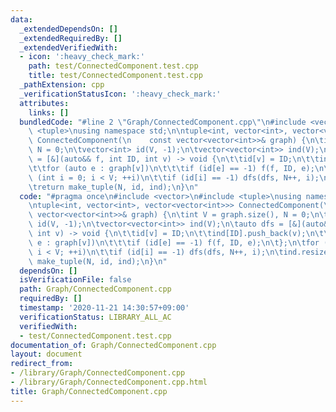 ```yaml
---
data:
  _extendedDependsOn: []
  _extendedRequiredBy: []
  _extendedVerifiedWith:
  - icon: ':heavy_check_mark:'
    path: test/ConnectedComponent.test.cpp
    title: test/ConnectedComponent.test.cpp
  _pathExtension: cpp
  _verificationStatusIcon: ':heavy_check_mark:'
  attributes:
    links: []
  bundledCode: "#line 2 \"Graph/ConnectedComponent.cpp\"\n#include <vector>\n#include\
    \ <tuple>\nusing namespace std;\n\ntuple<int, vector<int>, vector<vector<int>>>\
    \ ConnectedComponent(\n    const vector<vector<int>>& graph) {\n\tint V = graph.size(),\
    \ N = 0;\n\tvector<int> id(V, -1);\n\tvector<vector<int>> ind(V);\n\tauto dfs\
    \ = [&](auto&& f, int ID, int v) -> void {\n\t\tid[v] = ID;\n\t\tind[ID].push_back(v);\n\
    \t\tfor (auto e : graph[v])\n\t\t\tif (id[e] == -1) f(f, ID, e);\n\t};\n\tfor\
    \ (int i = 0; i < V; ++i)\n\t\tif (id[i] == -1) dfs(dfs, N++, i);\n\tind.resize(N);\n\
    \treturn make_tuple(N, id, ind);\n}\n"
  code: "#pragma once\n#include <vector>\n#include <tuple>\nusing namespace std;\n\
    \ntuple<int, vector<int>, vector<vector<int>>> ConnectedComponent(\n    const\
    \ vector<vector<int>>& graph) {\n\tint V = graph.size(), N = 0;\n\tvector<int>\
    \ id(V, -1);\n\tvector<vector<int>> ind(V);\n\tauto dfs = [&](auto&& f, int ID,\
    \ int v) -> void {\n\t\tid[v] = ID;\n\t\tind[ID].push_back(v);\n\t\tfor (auto\
    \ e : graph[v])\n\t\t\tif (id[e] == -1) f(f, ID, e);\n\t};\n\tfor (int i = 0;\
    \ i < V; ++i)\n\t\tif (id[i] == -1) dfs(dfs, N++, i);\n\tind.resize(N);\n\treturn\
    \ make_tuple(N, id, ind);\n}\n"
  dependsOn: []
  isVerificationFile: false
  path: Graph/ConnectedComponent.cpp
  requiredBy: []
  timestamp: '2020-11-21 14:30:57+09:00'
  verificationStatus: LIBRARY_ALL_AC
  verifiedWith:
  - test/ConnectedComponent.test.cpp
documentation_of: Graph/ConnectedComponent.cpp
layout: document
redirect_from:
- /library/Graph/ConnectedComponent.cpp
- /library/Graph/ConnectedComponent.cpp.html
title: Graph/ConnectedComponent.cpp
---
```

